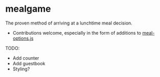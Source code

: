 # mealgame

The proven method of arriving at a lunchtime meal decision.

- Contributions welcome, especially in the form of additions to [meal-options.js](/blob/master/meal-options.js)

TODO:
- Add counter
- Add guestbook
- Styling?
